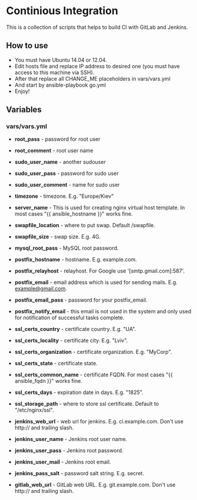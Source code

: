 # Continious Integration
This is a collection of scripts that helps to build CI with GitLab and Jenkins.

## How to use
- You must have Ubuntu 14.04 or 12.04.
- Edit hosts file and replace IP address to desired one (you must have access to this machine via SSH).
- After that replace all CHANGE_ME placeholders in vars/vars.yml
- And start by ansible-playbook go.yml
- Enjoy!

## Variables
### vars/vars.yml
- **root_pass** - password for root user
- **root_comment** - root user name
- **sudo_user_name** - another sudouser
- **sudo_user_pass** - password for sudo user
- **sudo_user_comment** - name for sudo user

- **timezone** - timezone. E.g. "Europe/Kiev"

- **server_name** - This is used for creating nginx virtual host template. In most cases "{{ ansible_hostname }}" works fine.

- **swapfile_location** - where to put swap. Default /swapfile.
- **swapfile_size** - swap size. E.g. 4G.

- **mysql_root_pass** - MySQL root password.

- **postfix_hostname** - hostname. E.g. example.com.
- **postfix_relayhost** - relayhost. For Google use '[smtp.gmail.com]:587'.
- **postfix_email** - email address which is used for sending mails. E.g. example@gmail.com.
- **postfix_email_pass** - password for your postfix_email.
- **postfix_notify_email** - this email is not used in the system and only used for notification of successful tasks complete.

- **ssl_certs_country** - certificate country. E.g. "UA".
- **ssl_certs_locality** - certificate city. E.g. "Lviv".
- **ssl_certs_organization** - certificate organization. E.g. "MyCorp".
- **ssl_certs_state** - certificate state.
- **ssl_certs_common_name** - certificate FQDN. For most cases "{{ ansible_fqdn }}" works fine.
- **ssl_certs_days** - expiration date in days. E.g. "1825".
- **ssl_storage_path** - where to store ssl certificate. Default to "/etc/nginx/ssl".

- **jenkins_web_url** - web url for jenkins. E.g. ci.example.com. Don't use http:// and trailing slash.
- **jenkins_user_name** - Jenkins root user name.
- **jenkins_user_pass** - Jenkins root password.
- **jenkins_user_mail** - Jenkins root email.
- **jenkins_pass_salt** - password salt string. E.g. secret.

- **gitlab_web_url** - GitLab web URL. E.g. git.example.com. Don't use http:// and trailing slash.
